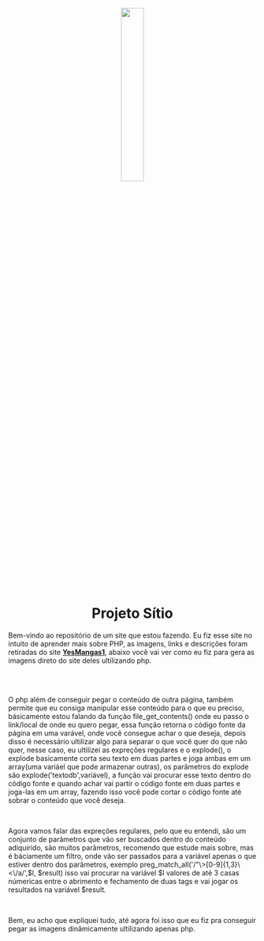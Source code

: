<p align="center">
	<img width="30%" src="https://cdn.discordapp.com/avatars/276181181970644993/f636c457c6bc126d92dbcc0dfb01b10a.png?size=2048">
</p>

<h1 align="center">Projeto Sítio</h1>

Bem-vindo ao repositório de um site que estou fazendo. Eu fiz esse site no intuito de aprender mais sobre PHP, as imagens, links e descrições foram retiradas do site <strong>[YesMangas1](https://yesmangas1.com)</strong>, abaixo você vai ver como eu fiz para gera as imagens direto do site deles ultilizando php.</p>
<br>
<br>
<p>O php além de conseguir pegar o conteúdo de outra página, também permite que eu consiga manipular esse conteúdo para o que eu preciso, básicamente estou falando da função file_get_contents() onde eu passo o link/local de onde eu quero pegar, essa função retorna o código fonte da página em uma varável, onde você consegue achar o que deseja, depois disso é necessário ultilizar algo para separar o que você quer do que não quer, nesse caso, eu ultilizei as expreções regulares e o explode(), o explode basicamente corta seu texto em duas partes e joga ambas em um array(uma variáel que pode armazenar outras), os parâmetros do explode são explode('textodb',variável), a função vai procurar esse texto dentro do código fonte e quando achar vai partir o código fonte em duas partes e joga-las em um array, fazendo isso você pode cortar o código fonte até sobrar o conteúdo que você deseja.</p><br>
<p>Agora vamos falar das expreções regulares, pelo que eu entendi, são um conjunto de parâmetros que vão ser buscados dentro do conteúdo adiquirido, são muitos parâmetros, recomendo que estude mais sobre, mas é báciamente um filtro, onde vão ser passados para a variável apenas o que estiver dentro dos parâmetros, exemplo preg_match_all('/"\>[0-9]{1,3}\<\/a/',$l, $result) isso vai procurar na variável $l valores de até 3 casas númericas entre o abrimento e fechamento de duas tags e vai jogar os resultados na variável $result.<p><br>
  <p>Bem, eu acho que expliquei tudo, até agora foi isso que eu fiz pra conseguir pegar as imagens dinâmicamente ultilizando apenas php.</p>